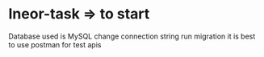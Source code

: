 # Ineor-task => to start
Database used is MySQL
change connection string
run migration
it is best to use postman for test apis

